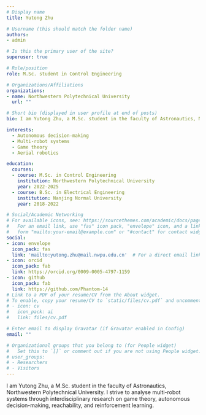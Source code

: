 ```yaml
---
# Display name
title: Yutong Zhu

# Username (this should match the folder name)
authors:
- admin

# Is this the primary user of the site?
superuser: true

# Role/position
role: M.Sc. student in Control Engineering

# Organizations/Affiliations
organizations:
- name: Northwestern Polytechnical University
  url: ""

# Short bio (displayed in user profile at end of posts)
bio: I am Yutong Zhu, a M.Sc. student in the faculty of Astronautics, Northwestern Polytechnical University. I strive to analyse multi-robot systems through interdisciplinary research on game theory, autonomous decision-making, reachability, and reinforcement learning.

interests:
  - Autonomous decision-making
  - Multi-robot systems
  - Game theory
  - Aerial robotics

education:
  courses:
  - course: M.Sc. in Control Engineering
    institution: Northwestern Polytechnical University
    year: 2022-2025
  - course: B.Sc. in Electrical Engineering
    institution: Nanjing Normal University
    year: 2018-2022

# Social/Academic Networking
# For available icons, see: https://sourcethemes.com/academic/docs/page-builder/#icons
#   For an email link, use "fas" icon pack, "envelope" icon, and a link in the
#   form "mailto:your-email@example.com" or "#contact" for contact widget.
social:
- icon: envelope
  icon_pack: fas
  link: 'mailto:yutong.zhu@mail.nwpu.edu.cn'  # For a direct email link, use "mailto:test@example.org".
- icon: orcid
  icon_pack: fab
  link: https://orcid.org/0009-0005-4797-1159
- icon: github
  icon_pack: fab
  link: https://github.com/Phantom-14
# Link to a PDF of your resume/CV from the About widget.
# To enable, copy your resume/CV to `static/files/cv.pdf` and uncomment the lines below.
# - icon: cv
#   icon_pack: ai
#   link: files/cv.pdf

# Enter email to display Gravatar (if Gravatar enabled in Config)
email: ""

# Organizational groups that you belong to (for People widget)
#   Set this to `[]` or comment out if you are not using People widget.
# user_groups:
# - Researchers
# - Visitors
---
```


I am Yutong Zhu, a M.Sc. student in the faculty of Astronautics, Northwestern Polytechnical University. I strive to analyse multi-robot systems through interdisciplinary research on game theory, autonomous decision-making, reachability, and reinforcement learning. 
